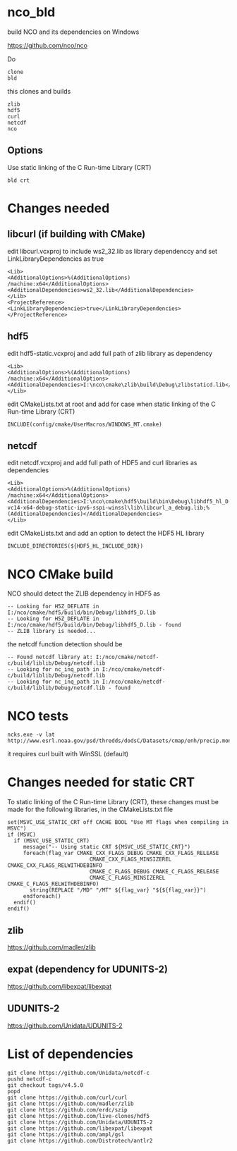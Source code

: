 # nco_bld
build NCO and its dependencies on Windows

https://github.com/nco/nco

Do

```
clone
bld
```

this clones and builds

```
zlib
hdf5
curl
netcdf
nco
```

## Options

Use static linking of the C Run-time Library (CRT)

```
bld crt
```

# Changes needed

## libcurl (if building with CMake)

edit libcurl.vcxproj to include ws2_32.lib as library dependenccy and set LinkLibraryDependencies as true

```
<Lib>
<AdditionalOptions>%(AdditionalOptions) /machine:x64</AdditionalOptions>
<AdditionalDependencies>ws2_32.lib</AdditionalDependencies>
</Lib>
<ProjectReference>
<LinkLibraryDependencies>true</LinkLibraryDependencies>
</ProjectReference>
```


## hdf5

edit hdf5-static.vcxproj and add full path of zlib library as dependency

```
<Lib>
<AdditionalOptions>%(AdditionalOptions) /machine:x64</AdditionalOptions>
<AdditionalDependencies>I:\nco\cmake\zlib\build\Debug\zlibstaticd.lib</AdditionalDependencies>
</Lib>
```

edit CMakeLists.txt at root and add for case when static linking of the C Run-time Library (CRT)

```
INCLUDE(config/cmake/UserMacros/WINDOWS_MT.cmake)
```

## netcdf

edit netcdf.vcxproj and add full path of HDF5 and curl libraries as dependencies

```
<Lib>
<AdditionalOptions>%(AdditionalOptions) /machine:x64</AdditionalOptions>
<AdditionalDependencies>I:\nco\cmake\hdf5\build\bin\Debug\libhdf5_hl_D.lib;I:\nco\cmake\hdf5\build\bin\Debug\libhdf5_D.lib;I:\nco\cmake\curl\builds\libcurl-vc14-x64-debug-static-ipv6-sspi-winssl\lib\libcurl_a_debug.lib;%(AdditionalDependencies)</AdditionalDependencies>
</Lib>
```

edit CMakeLists.txt and add an option to detect the HDF5 HL library

```
INCLUDE_DIRECTORIES(${HDF5_HL_INCLUDE_DIR})
```

# NCO CMake build

NCO should detect the ZLIB dependency in HDF5 as

```
-- Looking for H5Z_DEFLATE in I:/nco/cmake/hdf5/build/bin/Debug/libhdf5_D.lib
-- Looking for H5Z_DEFLATE in I:/nco/cmake/hdf5/build/bin/Debug/libhdf5_D.lib - found
-- ZLIB library is needed...
```

the netcdf function detection should be

```
-- Found netcdf library at: I:/nco/cmake/netcdf-c/build/liblib/Debug/netcdf.lib
-- Looking for nc_inq_path in I:/nco/cmake/netcdf-c/build/liblib/Debug/netcdf.lib
-- Looking for nc_inq_path in I:/nco/cmake/netcdf-c/build/liblib/Debug/netcdf.lib - found
```

# NCO tests

```
ncks.exe -v lat http://www.esrl.noaa.gov/psd/thredds/dodsC/Datasets/cmap/enh/precip.mon.mean.nc
```

it requires curl built with WinSSL (default)

# Changes needed for static CRT

To static linking of the C Run-time Library (CRT), these changes must be made for the following libraries,
in the CMakeLists.txt file

```
set(MSVC_USE_STATIC_CRT off CACHE BOOL "Use MT flags when compiling in MSVC")
if (MSVC)
  if (MSVC_USE_STATIC_CRT)
     message("-- Using static CRT ${MSVC_USE_STATIC_CRT}")
     foreach(flag_var CMAKE_CXX_FLAGS_DEBUG CMAKE_CXX_FLAGS_RELEASE
                          CMAKE_CXX_FLAGS_MINSIZEREL CMAKE_CXX_FLAGS_RELWITHDEBINFO
                          CMAKE_C_FLAGS_DEBUG CMAKE_C_FLAGS_RELEASE
                          CMAKE_C_FLAGS_MINSIZEREL CMAKE_C_FLAGS_RELWITHDEBINFO)
       string(REPLACE "/MD" "/MT" ${flag_var} "${${flag_var}}")
     endforeach()
  endif()
endif()
```

## zlib

https://github.com/madler/zlib

## expat (dependency for UDUNITS-2)

https://github.com/libexpat/libexpat

## UDUNITS-2

https://github.com/Unidata/UDUNITS-2


# List of dependencies

```
git clone https://github.com/Unidata/netcdf-c
pushd netcdf-c
git checkout tags/v4.5.0
popd
git clone https://github.com/curl/curl
git clone https://github.com/madler/zlib
git clone https://github.com/erdc/szip
git clone https://github.com/live-clones/hdf5
git clone https://github.com/Unidata/UDUNITS-2
git clone https://github.com/libexpat/libexpat
git clone https://github.com/ampl/gsl
git clone https://github.com/Distrotech/antlr2
```


